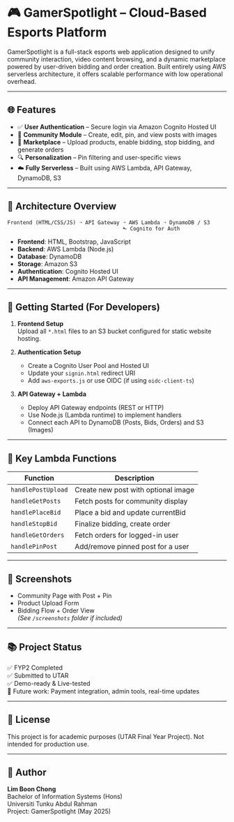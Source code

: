 # 🎮 GamerSpotlight – Cloud-Based Esports Platform

GamerSpotlight is a full-stack esports web application designed to unify community interaction, video content browsing, and a dynamic marketplace powered by user-driven bidding and order creation. Built entirely using AWS serverless architecture, it offers scalable performance with low operational overhead.

---

## 🌐 Features

- ✅ **User Authentication** – Secure login via Amazon Cognito Hosted UI  
- 📝 **Community Module** – Create, edit, pin, and view posts with images  
- 🛒 **Marketplace** – Upload products, enable bidding, stop bidding, and generate orders  
- 🔍 **Personalization** – Pin filtering and user-specific views  
- ☁️ **Fully Serverless** – Built using AWS Lambda, API Gateway, DynamoDB, S3

---

## 🧱 Architecture Overview

```plaintext
Frontend (HTML/CSS/JS) ➝ API Gateway ➝ AWS Lambda ➝ DynamoDB / S3
                                     ⬑ Cognito for Auth
```

- **Frontend**: HTML, Bootstrap, JavaScript  
- **Backend**: AWS Lambda (Node.js)  
- **Database**: DynamoDB  
- **Storage**: Amazon S3  
- **Authentication**: Cognito Hosted UI  
- **API Management**: Amazon API Gateway

---

## 🚀 Getting Started (For Developers)

1. **Frontend Setup**  
   Upload all `*.html` files to an S3 bucket configured for static website hosting.

2. **Authentication Setup**  
   - Create a Cognito User Pool and Hosted UI  
   - Update your `signin.html` redirect URI  
   - Add `aws-exports.js` or use OIDC (if using `oidc-client-ts`)

3. **API Gateway + Lambda**  
   - Deploy API Gateway endpoints (REST or HTTP)  
   - Use Node.js (Lambda runtime) to implement handlers  
   - Connect each API to DynamoDB (Posts, Bids, Orders) and S3 (Images)

---

## 🧪 Key Lambda Functions

| Function           | Description                              |
|--------------------|------------------------------------------|
| `handlePostUpload` | Create new post with optional image      |
| `handleGetPosts`   | Fetch posts for community display        |
| `handlePlaceBid`   | Place a bid and update currentBid        |
| `handleStopBid`    | Finalize bidding, create order           |
| `handleGetOrders`  | Fetch orders for logged-in user          |
| `handlePinPost`    | Add/remove pinned post for a user        |

---

## 📸 Screenshots

- Community Page with Post + Pin  
- Product Upload Form  
- Bidding Flow + Order View  
*(See `/screenshots` folder if included)*

---

## 📚 Project Status

✅ FYP2 Completed  
✅ Submitted to UTAR  
✅ Demo-ready & Live-tested  
🔧 Future work: Payment integration, admin tools, real-time updates

---

## 📜 License

This project is for academic purposes (UTAR Final Year Project). Not intended for production use.

---

## 🙋 Author

**Lim Boon Chong**  
Bachelor of Information Systems (Hons)  
Universiti Tunku Abdul Rahman  
Project: GamerSpotlight (May 2025)
